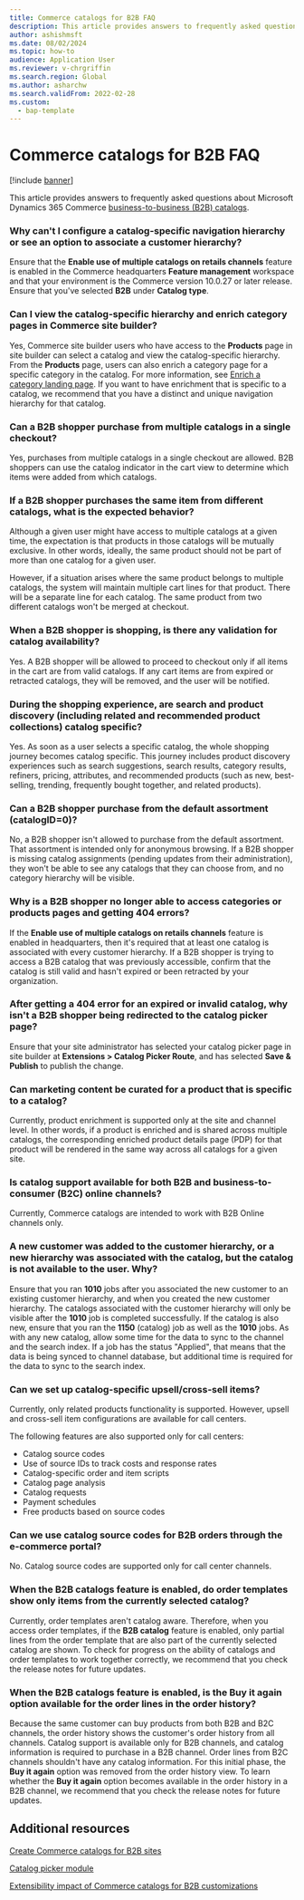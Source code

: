 ```yaml
---
title: Commerce catalogs for B2B FAQ
description: This article provides answers to frequently asked questions about Microsoft Dynamics 365 Commerce catalogs.
author: ashishmsft
ms.date: 08/02/2024
ms.topic: how-to
audience: Application User
ms.reviewer: v-chrgriffin
ms.search.region: Global
ms.author: asharchw
ms.search.validFrom: 2022-02-28
ms.custom: 
  - bap-template
---
```


# Commerce catalogs for B2B FAQ

[!include [banner](includes/banner.md)]

This article provides answers to frequently asked questions about Microsoft Dynamics 365 Commerce [business-to-business (B2B) catalogs](catalogs-b2b-sites.md).

### Why can't I configure a catalog-specific navigation hierarchy or see an option to associate a customer hierarchy?

Ensure that the **Enable use of multiple catalogs on retails channels** feature is enabled in the Commerce headquarters **Feature management** workspace and that your environment is the Commerce version 10.0.27 or later release. Ensure that you've selected **B2B** under **Catalog type**.

### Can I view the catalog-specific hierarchy and enrich category pages in Commerce site builder?

Yes, Commerce site builder users who have access to the **Products** page in site builder can select a catalog and view the catalog-specific hierarchy. From the **Products** page, users can also enrich a category page for a specific category in the catalog. For more information, see [Enrich a category landing page](enrich-category-page.md). If you want to have enrichment that is specific to a catalog, we recommend that you have a distinct and unique navigation hierarchy for that catalog.

### Can a B2B shopper purchase from multiple catalogs in a single checkout?

Yes, purchases from multiple catalogs in a single checkout are allowed. B2B shoppers can use the catalog indicator in the cart view to determine which items were added from which catalogs.

### If a B2B shopper purchases the same item from different catalogs, what is the expected behavior?

Although a given user might have access to multiple catalogs at a given time, the expectation is that products in those catalogs will be mutually exclusive. In other words, ideally, the same product should not be part of more than one catalog for a given user.

However, if a situation arises where the same product belongs to multiple catalogs, the system will maintain multiple cart lines for that product. There will be a separate line for each catalog. The same product from two different catalogs won't be merged at checkout.

### When a B2B shopper is shopping, is there any validation for catalog availability?

Yes. A B2B shopper will be allowed to proceed to checkout only if all items in the cart are from valid catalogs. If any cart items are from expired or retracted catalogs, they will be removed, and the user will be notified.

### During the shopping experience, are search and product discovery (including related and recommended product collections) catalog specific?

Yes. As soon as a user selects a specific catalog, the whole shopping journey becomes catalog specific. This journey includes product discovery experiences such as search suggestions, search results, category results, refiners, pricing, attributes, and recommended products (such as new, best-selling, trending, frequently bought together, and related products).

### Can a B2B shopper purchase from the default assortment (catalogID=0)?

No, a B2B shopper isn't allowed to purchase from the default assortment. That assortment is intended only for anonymous browsing. If a B2B shopper is missing catalog assignments (pending updates from their administration), they won't be able to see any catalogs that they can choose from, and no category hierarchy will be visible.

### Why is a B2B shopper no longer able to access categories or products pages and getting 404 errors?

If the **Enable use of multiple catalogs on retails channels** feature is enabled in headquarters, then it's required that at least one catalog is associated with every customer hierarchy. If a B2B shopper is trying to access a B2B catalog that was previously accessible, confirm that the catalog is still valid and hasn't expired or been retracted by your organization. 

### After getting a 404 error for an expired or invalid catalog, why isn't a B2B shopper being redirected to the catalog picker page? 

Ensure that your site administrator has selected your catalog picker page in site builder at **Extensions \> Catalog Picker Route**, and has selected **Save & Publish** to publish the change. 

### Can marketing content be curated for a product that is specific to a catalog?

Currently, product enrichment is supported only at the site and channel level. In other words, if a product is enriched and is shared across multiple catalogs, the corresponding enriched product details page (PDP) for that product will be rendered in the same way across all catalogs for a given site. 

### Is catalog support available for both B2B and business-to-consumer (B2C) online channels?

Currently, Commerce catalogs are intended to work with B2B Online channels only.

### A new customer was added to the customer hierarchy, or a new hierarchy was associated with the catalog, but the catalog is not available to the user. Why?

Ensure that you ran **1010** jobs after you associated the new customer to an existing customer hierarchy, and when you created the new customer hierarchy. The catalogs associated with the customer hierarchy will only be visible after the **1010** job is completed successfully. If the catalog is also new, ensure that you ran the **1150** (catalog) job as well as  the **1010** jobs. As with any new catalog, allow some time for the data to sync to the channel and the search index. If a job has the status "Applied", that means that the data is being synced to channel database, but additional time is required for the data to sync to the search index. 

### Can we set up catalog-specific upsell/cross-sell items?

Currently, only related products functionality is supported. However, upsell and cross-sell item configurations are available for call centers.

The following features are also supported only for call centers:

- Catalog source codes
- Use of source IDs to track costs and response rates
- Catalog-specific order and item scripts
- Catalog page analysis
- Catalog requests
- Payment schedules
- Free products based on source codes

### Can we use catalog source codes for B2B orders through the e-commerce portal?

No. Catalog source codes are supported only for call center channels.

### When the B2B catalogs feature is enabled, do order templates show only items from the currently selected catalog? 

Currently, order templates aren't catalog aware. Therefore, when you access order templates, if the **B2B catalog** feature is enabled, only partial lines from the order template that are also part of the currently selected catalog are shown. To check for progress on the ability of catalogs and order templates to work together correctly, we recommend that you check the release notes for future updates. 

### When the B2B catalogs feature is enabled, is the Buy it again option available for the order lines in the order history? 

Because the same customer can buy products from both B2B and B2C channels, the order history shows the customer's order history from all channels. Catalog support is available only for B2B channels, and catalog information is required to purchase in a B2B channel. Order lines from B2C channels shouldn't have any catalog information. For this initial phase, the **Buy it again** option was removed from the order history view. To learn whether the **Buy it again** option becomes available in the order history in a B2B channel, we recommend that you check the release notes for future updates. 

## Additional resources

[Create Commerce catalogs for B2B sites](catalogs-b2b-sites.md)

[Catalog picker module](catalog-picker.md)

[Extensibility impact of Commerce catalogs for B2B customizations](dev-itpro/catalogs-b2b-sites-dev.md)

